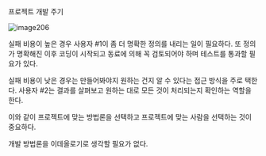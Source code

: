 프로젝트 개발 주기

![image206](https://github.com/user-attachments/assets/14212700-8982-4c57-b0ee-6c0898cf0324)

실패 비용이 높은 경우 사용자 #1이 좀 더 명확한 정의를 내리는 일이 필요하다. 또 정의가 명확해진 이후 코딩이 시작되고 동료에 의해 꼭 검토되어야 하며 테스트를 통과할 필요가 있다.

실패 비용이 낮은 경우는 만들어봐야지 원하는 건지 알 수 있다는 접근 방식을 주로 택한다. 사용자 #2는 결과를 살펴보고 원하는 대로 모든 것이 처리되는지 확인하는 역할을 한다.

이와 같이 프로젝트에 맞는 방법론을 선택하고 프로젝트에 맞는 사람을 선택하는 것이 중요하다.

개발 방법론을 이데올로기로 생각할 필요가 없다.
